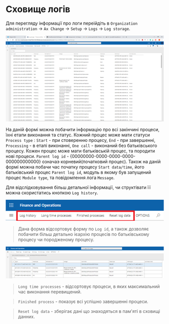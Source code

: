 # Сховище логів

Для перегляду інформації про логи переійдіть в `Organization administration` -> `Ax Change` -> `Setup` -> `Logs` -> `Log storage`.

![](../_media/log_storage.png)

На даній формі можна побачити інформацію про всі закінчині процеси, їхні етапи виконання та статус. 
Кожний процес може мати статуси `Process type` : `Start` - при стоверенню процесу, `End` - при завершенні, `Processing` - в етапі виконанні, `One call` - виконаний без батьківського процесу. Кожен процес може мати батьківській процес, та породити нові процеси. `Parent log id` - {00000000-0000-0000-0000-000000000000} означаэ корневий(початковий процес). Також на даній формі можна побачи час початку процесу `Start data/time`, його батьківський процес `Parent log id`, модуль в якому був запущений процес `Module type`, та повідомлення лога `Message`.


Для відслідковування більш детальної інформації, чи структівати її можна скористатись кнопкою `Log history`.

![](../_media/log_buttons.png)

> Дана форма відсортовує форму по `Log id`, а також дозволяє побачити більш детально ієархію процесів по батьківському процесу чи породженому процесу.

![](../_media/log_storage_group.png)

> `Long time processes` - відсортовує процеси, в яких максимальний час виконання перевищений.

> `Finished process` - показує всі успішно завершенні процеси.

> `Reset log data` - зберігає дані що знаходяться в пам'яті в сховищі данних.